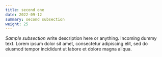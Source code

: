 ```yaml
---
title: second one
date: 2022-09-12
summary: second subsection
weight: 25
---
```


_Sample subsection_ write description here or anything. Incoming dummy text. Lorem ipsum dolor sit amet, consectetur adipiscing elit, sed do eiusmod tempor incididunt ut labore et dolore magna aliqua. 
